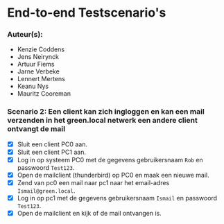 # End-to-end Testscenario's

### Auteur(s):
- Kenzie Coddens
- Jens Neirynck
- Artuur Fiems
- Jarne Verbeke
- Lennert Mertens
- Keanu Nys
- Mauritz Cooreman

### Scenario 2: Een client kan zich ingloggen en kan een mail verzenden in het green.local netwerk een andere client ontvangt de mail

- [x] Sluit een client PC0 aan.
- [x] Sluit een client PC1 aan.
- [x] Log in op systeem PC0 met de gegevens gebruikersnaam `Rob` en passwoord `Test123`.
- [x] Open de mailclient (thunderbird) op PC0 en maak een nieuwe mail.
- [x] Zend van pc0 een mail naar pc1 naar het email-adres `Ismail@green.local`.
- [x] Log in op pc1 met de gegevens gebruikersnaam `Ismail` en passwoord `Test123`.
- [x] Open de mailclient en kijk of de mail ontvangen is. 
